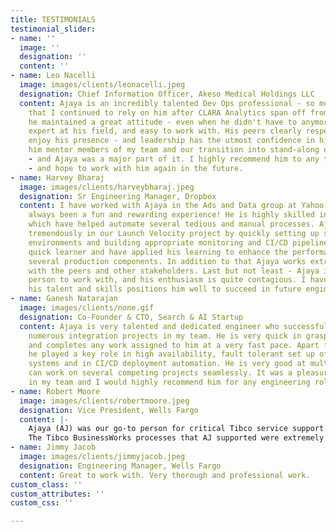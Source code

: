 ```yaml
---
title: TESTIMONIALS
testimonial_slider:
- name: ''
  image: ''
  designation: ''
  content: ''
- name: Leo Nacelli
  image: images/clients/leonacelli.jpeg
  designation: Chief Information Officer, Akeso Medical Holdings LLC
  content: Ajaya is an incredibly talented Dev Ops professional - so much, in fact,
    that I continued to rely on him after CLARA Analytics span off from LeanTaaS (and
    he maintained a great attitude - even when he didn't have to anymore). He is an
    expert at his field, and easy to work with. His peers clearly respect him and
    enjoy his presence - and leadership has the utmost confidence in him. I watched
    him mentor members of my team and our transition into stand-along entity was easy
    - and Ajaya was a major part of it. I highly recommend him to any technology team
    - and hope to work with him again in the future.
- name: Harvey Bharaj
  image: images/clients/harveybharaj.jpeg
  designation: Sr Engineering Manager, Dropbox
  content: I have worked with Ajaya in the Ads and Data group at Yahoo and it has
    always been a fun and rewarding experience! He is highly skilled in building tools
    which have helped automate several tedious and manual processes. Ajaya also contributed
    tremendously in our Launch Velocity project by quickly setting up several integration
    environments and building appropriate monitoring and CI/CD pipelines. He is a
    quick learner and have applied his learning to enhance the performance across
    several production components. In addition to that Ajaya works extremely well
    with the peers and other stakeholders. Last but not least - Ajaya is a very pleasant
    person to work with, and his enthusiasm is quite contagious. I have no doubt that
    his talent and skills positions him well to succeed in future engineering roles.
- name: Ganesh Natarajan
  image: images/clients/none.gif
  designation: Co-Founder & CTO, Search & AI Startup
  content: Ajaya is very talented and dedicated engineer who successfully worked on
    numerous integration projects in my team. He is very quick in grasping concepts
    and completes any work assigned to him at a very fast pace. Apart from code development,
    he played a key role in high availability, fault tolerant set up of middleware
    systems and in CI/CD deployment automation. He is very good at multi-tasking and
    can work on several competing projects seamlessly. It was a pleasure having Ajaya
    in my team and I would highly recommend him for any engineering role.
- name: Robert Moore
  image: images/clients/robertmoore.jpeg
  designation: Vice President, Wells Fargo
  content: |-
    Ajaya (AJ) was our go-to person for critical Tibco service support in Production. He was reasponsible for system administration, new code and enhancement deployments, and all mission critical file/data processing.
    The Tibco BusinessWorks processes that AJ supported were extremely high value, with crucial customer service level agreements in place. AJ handled the expectations and pressures of the job with true 24x7 uptime requirements. Every scheduled maintenance request was addressed and completed without issue, and every unscheduled system or customer event was handled expertly. It is my pleasure to recommend Ajaya for any advanced Tibco technical development and support positions.
- name: Jimmy Jacob
  image: images/clients/jimmyjacob.jpeg
  designation: Engineering Manager, Wells Fargo
  content: Great to work with. Very thorough and professional work.
custom_class: ''
custom_attributes: ''
custom_css: ''

---
```

